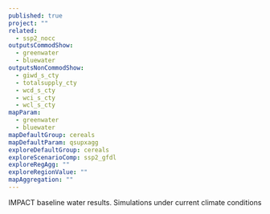 ```yaml
---
published: true
project: ""
related: 
  - ssp2_nocc
outputsCommodShow: 
  - greenwater
  - bluewater
outputsNonCommodShow: 
  - giwd_s_cty
  - totalsupply_cty
  - wcd_s_cty
  - wci_s_cty
  - wcl_s_cty
mapParam: 
  - greenwater
  - bluewater
mapDefaultGroup: cereals
mapDefaultParam: qsupxagg
exploreDefaultGroup: cereals
exploreScenarioComp: ssp2_gfdl
exploreRegAgg: ""
exploreRegionValue: ""
mapAggregation: ""
---
```






IMPACT baseline water results. Simulations under current climate conditions
